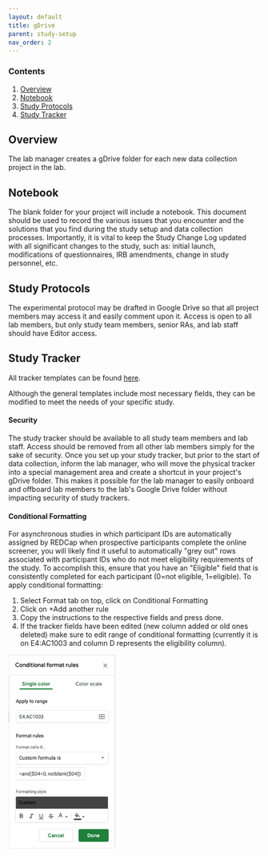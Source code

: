 ```yaml
---
layout: default
title: gDrive
parent: study-setup
nav_order: 2
---
```


### Contents
1. [Overview](#overview)
2. [Notebook](#notebook)
3. [Study Protocols](#study-protocols)
4. [Study Tracker](#study-tracker)



## Overview
The lab manager creates a gDrive folder for each new data collection project in the lab.


## Notebook
The blank folder for your project will include a notebook.  This document should be used to record the various issues that you encounter and the solutions that you find during the study setup and data collection processes.  Importantly, it is vital to keep the Study Change Log updated with all significant changes to the study, such as: initial launch, modifications of questionnaires, IRB amendments, change in study personnel, etc.


## Study Protocols
The experimental protocol may be drafted in Google Drive so that all project members may access it and easily comment upon it.  Access is open to all lab members, but only study team members, senior RAs, and lab staff should have Editor access.


## Study Tracker
All tracker templates can be found [here](https://drive.google.com/drive/folders/1kyOTugm_lgct7NC73fOX3VsHAV1Q38Sp?usp=sharing).
 
Although the general templates include most necessary fields, they can be modified to meet the needs of your specific study.

#### Security
The study tracker should be available to all study team members and lab staff.  Access should be removed from all other lab members simply for the sake of security. Once you set up your study tracker, but prior to the start of data collection, inform the lab manager, who will move the physical tracker into a special management area and create a shortcut in your project's gDrive folder. This makes it possible for the lab manager to easily onboard and offboard lab members to the lab's Google Drive folder without impacting security of study trackers.

#### Conditional Formatting
For asynchronous studies in which participant IDs are automatically assigned by REDCap when prospective participants complete the online screener, you will likely find it useful to automatically "grey out" rows associated with participant IDs who do not meet eligibility requirements of the study. To accomplish this, ensure that you have an "Eligible" field that is consistently completed for each participant (0=not eligible, 1=eligible). To apply conditional formatting:

1. Select Format tab on top, click on Conditional Formatting
2. Click on +Add another rule
3. Copy the instructions to the respective fields and press done.
4. If the tracker fields have been edited (new column added or old ones deleted) make sure to edit range of conditional formatting (currently it is on E4:AC1003 and column D represents the eligibility column).

![gdrive-condformat](https://raw.githubusercontent.com/NDCLab/wiki/main/docs/_assets/study-setup/gdrive-condformat.png)